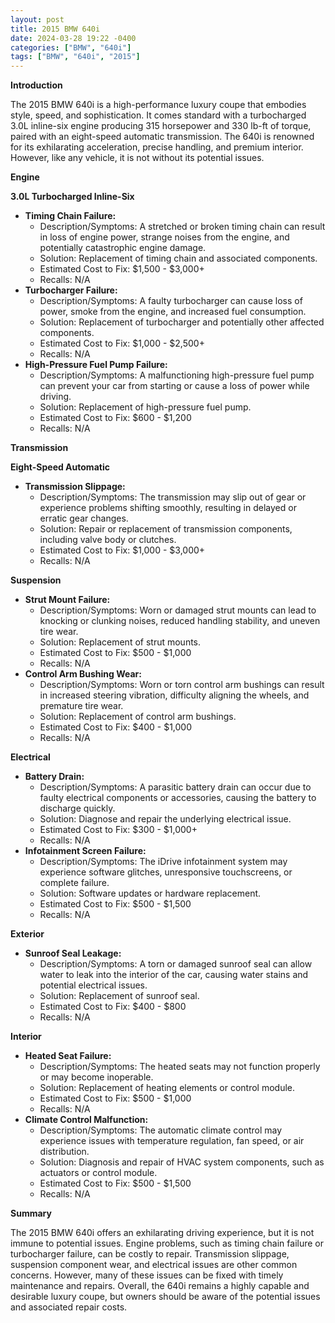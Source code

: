 ```yaml
---
layout: post
title: 2015 BMW 640i
date: 2024-03-28 19:22 -0400
categories: ["BMW", "640i"]
tags: ["BMW", "640i", "2015"]
---
```

**Introduction**

The 2015 BMW 640i is a high-performance luxury coupe that embodies style, speed, and sophistication. It comes standard with a turbocharged 3.0L inline-six engine producing 315 horsepower and 330 lb-ft of torque, paired with an eight-speed automatic transmission. The 640i is renowned for its exhilarating acceleration, precise handling, and premium interior. However, like any vehicle, it is not without its potential issues.

**Engine**

**3.0L Turbocharged Inline-Six**

* **Timing Chain Failure:**
    * Description/Symptoms: A stretched or broken timing chain can result in loss of engine power, strange noises from the engine, and potentially catastrophic engine damage.
    * Solution: Replacement of timing chain and associated components.
    * Estimated Cost to Fix: $1,500 - $3,000+
    * Recalls: N/A
* **Turbocharger Failure:**
    * Description/Symptoms: A faulty turbocharger can cause loss of power, smoke from the engine, and increased fuel consumption.
    * Solution: Replacement of turbocharger and potentially other affected components.
    * Estimated Cost to Fix: $1,000 - $2,500+
    * Recalls: N/A
* **High-Pressure Fuel Pump Failure:**
    * Description/Symptoms: A malfunctioning high-pressure fuel pump can prevent your car from starting or cause a loss of power while driving.
    * Solution: Replacement of high-pressure fuel pump.
    * Estimated Cost to Fix: $600 - $1,200
    * Recalls: N/A

**Transmission**

**Eight-Speed Automatic**

* **Transmission Slippage:**
    * Description/Symptoms: The transmission may slip out of gear or experience problems shifting smoothly, resulting in delayed or erratic gear changes.
    * Solution: Repair or replacement of transmission components, including valve body or clutches.
    * Estimated Cost to Fix: $1,000 - $3,000+
    * Recalls: N/A

**Suspension**

* **Strut Mount Failure:**
    * Description/Symptoms: Worn or damaged strut mounts can lead to knocking or clunking noises, reduced handling stability, and uneven tire wear.
    * Solution: Replacement of strut mounts.
    * Estimated Cost to Fix: $500 - $1,000
    * Recalls: N/A
* **Control Arm Bushing Wear:**
    * Description/Symptoms: Worn or torn control arm bushings can result in increased steering vibration, difficulty aligning the wheels, and premature tire wear.
    * Solution: Replacement of control arm bushings.
    * Estimated Cost to Fix: $400 - $1,000
    * Recalls: N/A

**Electrical**

* **Battery Drain:**
    * Description/Symptoms: A parasitic battery drain can occur due to faulty electrical components or accessories, causing the battery to discharge quickly.
    * Solution: Diagnose and repair the underlying electrical issue.
    * Estimated Cost to Fix: $300 - $1,000+
    * Recalls: N/A
* **Infotainment Screen Failure:**
    * Description/Symptoms: The iDrive infotainment system may experience software glitches, unresponsive touchscreens, or complete failure.
    * Solution: Software updates or hardware replacement.
    * Estimated Cost to Fix: $500 - $1,500
    * Recalls: N/A

**Exterior**

* **Sunroof Seal Leakage:**
    * Description/Symptoms: A torn or damaged sunroof seal can allow water to leak into the interior of the car, causing water stains and potential electrical issues.
    * Solution: Replacement of sunroof seal.
    * Estimated Cost to Fix: $400 - $800
    * Recalls: N/A

**Interior**

* **Heated Seat Failure:**
    * Description/Symptoms: The heated seats may not function properly or may become inoperable.
    * Solution: Replacement of heating elements or control module.
    * Estimated Cost to Fix: $500 - $1,000
    * Recalls: N/A
* **Climate Control Malfunction:**
    * Description/Symptoms: The automatic climate control may experience issues with temperature regulation, fan speed, or air distribution.
    * Solution: Diagnosis and repair of HVAC system components, such as actuators or control module.
    * Estimated Cost to Fix: $500 - $1,500
    * Recalls: N/A

**Summary**

The 2015 BMW 640i offers an exhilarating driving experience, but it is not immune to potential issues. Engine problems, such as timing chain failure or turbocharger failure, can be costly to repair. Transmission slippage, suspension component wear, and electrical issues are other common concerns. However, many of these issues can be fixed with timely maintenance and repairs. Overall, the 640i remains a highly capable and desirable luxury coupe, but owners should be aware of the potential issues and associated repair costs.
